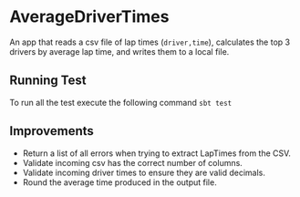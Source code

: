 # AverageDriverTimes 

An app that reads a csv file of lap times (`driver,time`), calculates the top 3 drivers by average lap time,
and writes them to a local file.

## Running Test
To run all the test execute the following command `sbt test`

## Improvements
- Return a list of all errors when trying to extract LapTimes from the CSV.
- Validate incoming csv has the correct number of columns.
- Validate incoming driver times to ensure they are valid decimals.
- Round the average time produced in the output file.
